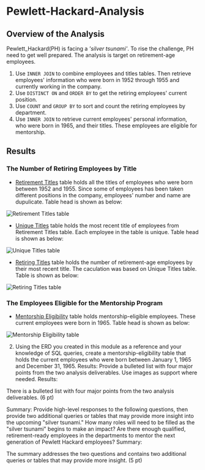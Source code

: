 # Pewlett-Hackard-Analysis
## Overview of the Analysis
Pewlett_Hackard(PH) is facing a *'silver tsunami'*. To rise the challenge, PH need to get well prepared. The analysis is target on retirement-age employees.
  1. Use `INNER JOIN` to combine employees and titles tables. 
     Then retrieve employees' information who were born in 1952 through 1955 and currently working in the company.
  2. Use `DISTINCT ON` and `ORDER BY` to get the retiring employees' current position.
  3. Use `COUNT` and `GROUP BY` to sort and count the retiring employees by department.
  4. Use `INNER JOIN` to retrieve current employees' personal information, who were born in 1965, and their titles. These employees are eligible for mentorship.
  
## Results
### The Number of Retiring Employees by Title
- [Retirement Titles](https://github.com/CelineWW/Pewlett-Hackard-Analysis/blob/main/Data/retirement_titles.csv) table holds all the titles of employees who were born between 1952 and 1955. Since some of employees has been taken different positions in the company, employees' number and name are dupulicate. Table head is shown as below:

![Retirement Titles table](https://user-images.githubusercontent.com/105877888/178130790-120d2fda-a960-42ac-a686-887adf2c0c84.PNG)

- [Unique Titles](https://github.com/CelineWW/Pewlett-Hackard-Analysis/blob/main/Data/unique_titles.csv) table holds the most recent title of employees from Retirement Titles table. Each employee in the table is unique. Table head is shown as below:

![Unique Titles table](https://user-images.githubusercontent.com/105877888/178130793-32c559eb-9b45-4120-bb92-46572e1f3fe2.PNG)

- [Retiring Titles](https://github.com/CelineWW/Pewlett-Hackard-Analysis/blob/main/Data/retiring_titles.csv) table holds the number of retirement-age employees by their most recent title. The caculation was based on Unique Titles table. Table is shown as below:

![Retiring Titles table](https://user-images.githubusercontent.com/105877888/178130810-6e533cd0-4d54-4a57-8da8-b51af4564507.PNG)

### The Employees Eligible for the Mentorship Program
- [Mentorship Eligibility](https://github.com/CelineWW/Pewlett-Hackard-Analysis/blob/main/Data/mentorship_eligibility.csv) table holds mentorship-eligible employees. These current employees were born in 1965. Table head is shown as below:

![Mentorship Eligibility table](https://user-images.githubusercontent.com/105877888/178130932-72dc8ca2-daa8-49a7-90c0-9dc120f0fde2.PNG)


 



2. Using the ERD you created in this module as a reference and your knowledge of SQL queries, create a mentorship-eligibility table that holds the current employees who were born between January 1, 1965 and December 31, 1965.
Results: Provide a bulleted list with four major points from the two analysis deliverables. Use images as support where needed.
Results:

There is a bulleted list with four major points from the two analysis deliverables. (6 pt)



Summary: Provide high-level responses to the following questions, then provide two additional queries or tables that may provide more insight into the upcoming "silver tsunami."
How many roles will need to be filled as the "silver tsunami" begins to make an impact?
Are there enough qualified, retirement-ready employees in the departments to mentor the next generation of Pewlett Hackard employees?
Summary:

The summary addresses the two questions and contains two additional queries or tables that may provide more insight. (5 pt)
